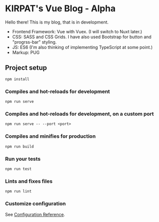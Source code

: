 # KIRPAT's Vue Blog - Alpha

Hello there! This is my blog, that is in development.

- Frontend Framework: Vue with Vuex. (I will switch to Nuxt later.) 
- CSS: SASS and CSS Grids. I have also used Bootstrap for button and "progrss-bar" styling. 
- JS: ES6 (I'm also thinking of implementing TypeScript at some point.)
- Markup: PUG

## Project setup
```
npm install
```

### Compiles and hot-reloads for development
```
npm run serve
```

### Compiles and hot-reloads for development, on a custom port
```
npm run serve -- --port <port>
```

### Compiles and minifies for production
```
npm run build
```

### Run your tests
```
npm run test
```

### Lints and fixes files
```
npm run lint
```

### Customize configuration
See [Configuration Reference](https://cli.vuejs.org/config/).
